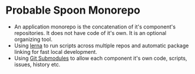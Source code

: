 # Probable Spoon Monorepo

- An application monorepo is the concatenation of it's component's repositories. It does not have code of it's own. It is an optional organizing tool.
- Using [lerna](https://github.com/lerna/lerna) to run scripts across multiple repos and automatic package linking for fast local development.
- Using [Git Submodules](https://git-scm.com/book/en/v2/Git-Tools-Submodules) to allow each component it's own code, scripts, issues, history etc.
